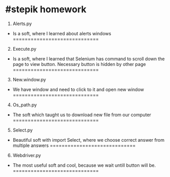 #stepik homework  
=============================  
1)  Alerts.py  
- Is a soft, where I learned about alerts windows
=============================  
2)  Execute.py  
- Is a soft, where I learned that Selenium has command to scroll down the page to view button. Necessary button is hidden by other page
=============================  
3)  New.window.py  
- We have window and need to click to it and open new window
=============================  
4) Os_path.py  
- The soft which taught us to download new file from our computer
=============================  
5) Select.py  
- Beautiful soft with import Select, where we choose correct answer from multiple answers
=============================  
6) Webdriver.py  
- The most useful soft and cool, because we wait untill button will be.
=============================  